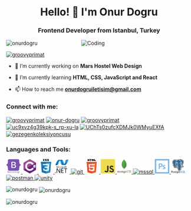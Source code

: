 <h1 align="center">Hello! 👋 I'm Onur Dogru</h1>
<h3 align="center">Frontend Developer from Istanbul, Turkey</h3>
<img align="right" alt="Coding" width="300" src="https://i.pinimg.com/originals/e8/3a/a3/e83aa3c18b39efa325010737b7b16b98.gif">


<p align="left"> <img src="https://komarev.com/ghpvc/?username=onurdogru&label=Profile%20views&color=0e75b6&style=flat" alt="onurdogru" /> </p>

<p align="left"> <a href="https://twitter.com/groovyprimat" target="blank"><img src="https://img.shields.io/twitter/follow/groovyprimat?logo=twitter&style=for-the-badge" alt="groovyprimat" /></a> </p>

- 🔭 I’m currently working on **Mars Hostel Web Design**

- 🌱 I’m currently learning **HTML, CSS, JavaScript and React**

- 📫 How to reach me **onurdogruiletisim@gmail.com**

<h3 align="left">Connect with me:</h3>
<p align="left">
<a href="https://twitter.com/groovyprimat" target="blank"><img align="center" src="https://raw.githubusercontent.com/rahuldkjain/github-profile-readme-generator/master/src/images/icons/Social/twitter.svg" alt="groovyprimat" height="30" width="40" /></a>
<a href="https://linkedin.com/in/onur-dogru" target="blank"><img align="center" src="https://raw.githubusercontent.com/rahuldkjain/github-profile-readme-generator/master/src/images/icons/Social/linked-in-alt.svg" alt="onur-dogru" height="30" width="40" /></a>
<a href="https://instagram.com/groovyprimat" target="blank"><img align="center" src="https://raw.githubusercontent.com/rahuldkjain/github-profile-readme-generator/master/src/images/icons/Social/instagram.svg" alt="groovyprimat" height="30" width="40" /></a>
<a href="https://www.youtube.com/c/uc9xvz4g39kpk-s_rp-xu-la" target="blank"><img align="center" src="https://raw.githubusercontent.com/rahuldkjain/github-profile-readme-generator/master/src/images/icons/Social/youtube.svg" alt="uc9xvz4g39kpk-s_rp-xu-la" height="30" width="40" /></a>
<a href="https://www.youtube.com/c/UChTs0zufcXDMJk0WMyuEXfA" target="blank"><img align="center" src="https://raw.githubusercontent.com/rahuldkjain/github-profile-readme-generator/master/src/images/icons/Social/youtube.svg" alt="UChTs0zufcXDMJk0WMyuEXfA" height="30" width="40" /></a>
<a href="https://discord.gg/gezegenkoleksiyoncusu" target="blank"><img align="center" src="https://raw.githubusercontent.com/rahuldkjain/github-profile-readme-generator/master/src/images/icons/Social/discord.svg" alt="gezegenkoleksiyoncusu" height="30" width="40" /></a>
</p>

<h3 align="left">Languages and Tools:</h3>
<p align="left"> <a href="https://getbootstrap.com" target="_blank" rel="noreferrer"> <img src="https://raw.githubusercontent.com/devicons/devicon/master/icons/bootstrap/bootstrap-plain-wordmark.svg" alt="bootstrap" width="40" height="40"/> </a> <a href="https://www.w3schools.com/cs/" target="_blank" rel="noreferrer"> <img src="https://raw.githubusercontent.com/devicons/devicon/master/icons/csharp/csharp-original.svg" alt="csharp" width="40" height="40"/> </a> <a href="https://www.w3schools.com/css/" target="_blank" rel="noreferrer"> <img src="https://raw.githubusercontent.com/devicons/devicon/master/icons/css3/css3-original-wordmark.svg" alt="css3" width="40" height="40"/> </a> <a href="https://dotnet.microsoft.com/" target="_blank" rel="noreferrer"> <img src="https://raw.githubusercontent.com/devicons/devicon/master/icons/dot-net/dot-net-original-wordmark.svg" alt="dotnet" width="40" height="40"/> </a> <a href="https://git-scm.com/" target="_blank" rel="noreferrer"> <img src="https://www.vectorlogo.zone/logos/git-scm/git-scm-icon.svg" alt="git" width="40" height="40"/> </a> <a href="https://www.w3.org/html/" target="_blank" rel="noreferrer"> <img src="https://raw.githubusercontent.com/devicons/devicon/master/icons/html5/html5-original-wordmark.svg" alt="html5" width="40" height="40"/> </a> <a href="https://developer.mozilla.org/en-US/docs/Web/JavaScript" target="_blank" rel="noreferrer"> <img src="https://raw.githubusercontent.com/devicons/devicon/master/icons/javascript/javascript-original.svg" alt="javascript" width="40" height="40"/> </a> <a href="https://www.mongodb.com/" target="_blank" rel="noreferrer"> <img src="https://raw.githubusercontent.com/devicons/devicon/master/icons/mongodb/mongodb-original-wordmark.svg" alt="mongodb" width="40" height="40"/> </a> <a href="https://www.microsoft.com/en-us/sql-server" target="_blank" rel="noreferrer"> <img src="https://www.svgrepo.com/show/303229/microsoft-sql-server-logo.svg" alt="mssql" width="40" height="40"/> </a> <a href="https://www.photoshop.com/en" target="_blank" rel="noreferrer"> <img src="https://raw.githubusercontent.com/devicons/devicon/master/icons/photoshop/photoshop-line.svg" alt="photoshop" width="40" height="40"/> </a> <a href="https://www.postgresql.org" target="_blank" rel="noreferrer"> <img src="https://raw.githubusercontent.com/devicons/devicon/master/icons/postgresql/postgresql-original-wordmark.svg" alt="postgresql" width="40" height="40"/> </a> <a href="https://postman.com" target="_blank" rel="noreferrer"> <img src="https://www.vectorlogo.zone/logos/getpostman/getpostman-icon.svg" alt="postman" width="40" height="40"/> </a> <a href="https://unity.com/" target="_blank" rel="noreferrer"> <img src="https://www.vectorlogo.zone/logos/unity3d/unity3d-icon.svg" alt="unity" width="40" height="40"/> </a> </p>

<p><img align="left" src="https://github-readme-stats.vercel.app/api/top-langs?username=onurdogru&show_icons=true&locale=en&layout=compact" alt="onurdogru" /></p>

<p>&nbsp;<img align="center" src="https://github-readme-stats.vercel.app/api?username=onurdogru&show_icons=true&locale=en" alt="onurdogru" /></p>

<p><img align="center" src="https://github-readme-streak-stats.herokuapp.com/?user=onurdogru&" alt="onurdogru" /></p>

